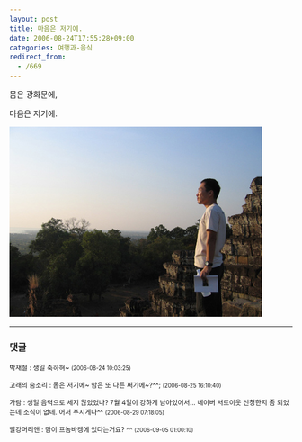 ```yaml
---
layout: post
title: 마음은 저기에.
date: 2006-08-24T17:55:28+09:00
categories: 여행과-음식
redirect_from:
  - /669
---
```


몸은 광화문에,

마음은 저기에.

![ ](/assets/media/uploads_2006_08_2005_01_12_11_07_38.jpg)

* * *

### 댓글



<!--- cmt:1070 --->
<!--- mail: --->
<!--- parent:0 --->

<small class=comment>박재철 : 생일 축하혀~ <small>(2006-08-24 10:03:25)</small></small>


<!--- cmt:1071 --->
<!--- mail: --->
<!--- parent:0 --->

<small class=comment>고래의 숨소리 : 몸은 저기에~ 맘은 또 다른 쩌기에~?^^; <small>(2006-08-25 16:10:40)</small></small>


<!--- cmt:1072 --->
<!--- mail: --->
<!--- parent:0 --->

<small class=comment>가람 : 생일 음력으로 세지 않았었나? 7월 4일이 강하게 남아있어서... 네이버 서로이웃 신청한지 좀 되었는데 소식이 없네. 어서 푸시게나^^ <small>(2006-08-29 07:18:05)</small></small>


<!--- cmt:1073 --->
<!--- mail: --->
<!--- parent:0 --->

<small class=comment>빨강머리앤 : 맘이 프놈바켕에 있다는거요? ^^ <small>(2006-09-05 01:00:10)</small></small>


